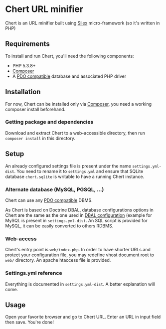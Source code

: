 # Chert URL minifier
 
Chert is an URL minifier built using [Silex][1] micro-framework (so it's written in PHP)
 
## Requirements
To install and run Chert, you'll need the following components:

* PHP 5.3.8+
* [Composer][2]
* A [PDO compatible][4] database and associated PHP driver

## Installation
For now, Chert can be installed only via [Composer][2], you need a working composer install beforehand.

### Getting package and dependencies

Download and extract Chert to a web-accessible directory, then run `composer install` in this directory.

## Setup

An already configured settings file is present under the name `settings.yml-dist`. You need to rename it to `settings.yml` and ensure that SQLite database `chert.sqlite` is writable to have a running Chert instance.

### Alternate database (MySQL, PGSQL, ...)

Chert can use any [PDO compatible][4] DBMS.

As Chert is based on Doctrine DBAL, database configurations options in Chert are the same as the one used in [DBAL configuration][3] (example for MySQL is present in `settings.yml-dist`. An SQL script is provided for MySQL, it can be easily converted to others RDBMS.


### Web-access
Chert's entry point is `web/index.php`. In order to have shorter URLs and protect your configuration file, you may redefine vhost document root to  `web/` directory. An apache htaccess file is provided.

### Settings.yml reference
Everything is documented in `settings.yml-dist`. A better explanation will come.

## Usage
Open your favorite browser and go to Chert URL. Enter an URL in input field then save. You're done!
 
 
[1]: http://silex.sensiolabs.org/
[2]: http://getcomposer.org
[3]: http://docs.doctrine-project.org/projects/doctrine-dbal/en/latest/reference/configuration.html
[4]: http://php.net/pdo